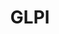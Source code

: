 ---
draft: false
title: GLPI
content:
  id: glpi
  name: GLPI
  logo: /images/applications/customer-support/glpi/logo.png
  website: https://glpi-project.org/
  iframe_website: /website-iframe/applications/customer-support/glpi
  dashboardImage: /images/applications/customer-support/glpi/screenshot-1.png
  short_description: GLPI is a Free Asset and IT Management Software package, Data center management, ITIL Service Desk, licenses tracking and software auditing.
  description: GLPI is a Free Asset and IT Management Software package, Data center management, ITIL Service Desk, licenses tracking, and software auditing.
  features:
    - title: CMDB
      description: Manage hardware, software, and data centers. Link Asset inventory to the Helpdesk and get 360° control of your IT and business infrastructure.
    - title: Helpdesk
      description: "Organize your support easily with GLPI: manage incidents/requests, create forms, define SLAs, and deliver the best experience to your customers."
    - title: Financial Management
      description: "Discover the full potential of GLPI: track your expenses, contracts, and suppliers, create new inventory objects, manage user databases, and make reports. Check the complete features description to learn more."
    - title: Project Management
      description: "Manage projects with GLPI: assign tasks, add collaborators, and set up deadlines. Create reports and explore Kanban boards to organize your team!"
  screenshots:
    - /images/applications/customer-support/glpi/screenshot-1.png
    - /images/applications/customer-support/glpi/screenshot-2.png
---